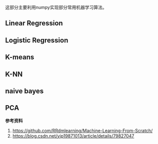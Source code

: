 这部分主要利用numpy实现部分常用机器学习算法。

## Linear Regression

## Logistic Regression

## K-means

## K-NN

## naive bayes

## PCA

**参考资料**

1. https://github.com/RRdmlearning/Machine-Learning-From-Scratch/
2. https://blog.csdn.net/yjp19871013/article/details/79827047
